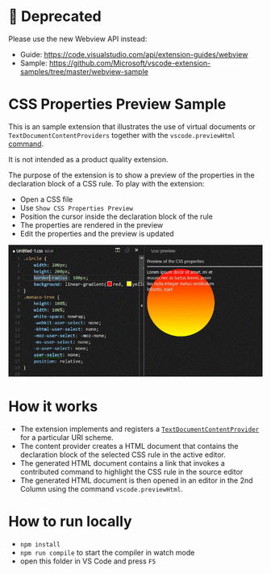 # :rotating_light: Deprecated

Please use the new Webview API instead:

- Guide: https://code.visualstudio.com/api/extension-guides/webview
- Sample: https://github.com/Microsoft/vscode-extension-samples/tree/master/webview-sample

# CSS Properties Preview Sample

This is an sample extension that illustrates the use of virtual documents or `TextDocumentContentProviders` together with the `vscode.previewHtml`
[command](https://code.visualstudio.com/api/references/commands#commands).

It is not intended as a product quality extension.

The purpose of the extension is to show a preview of the properties in the declaration block of a CSS rule. To play with the extension:

- Open a CSS file
- Use `Show CSS Properties Preview`
- Position the cursor inside the declaration block of the rule
- The properties are rendered in the preview
- Edit the properties and the preview is updated

![Navigation](images/preview.gif)

# How it works

- The extension implements and registers a [`TextDocumentContentProvider`](https://code.visualstudio.com/api/references/vscode-api#TextDocumentContentProvider) for a particular URI scheme.
- The content provider creates a HTML document that contains the declaration block of the selected CSS rule in the active editor.
- The generated HTML document contains a link that invokes a contributed command to highlight the CSS rule in the source editor
- The generated HTML document is then opened in an editor in the 2nd Column using the command `vscode.previewHtml`.

# How to run locally

- `npm install`
- `npm run compile` to start the compiler in watch mode
- open this folder in VS Code and press `F5`
